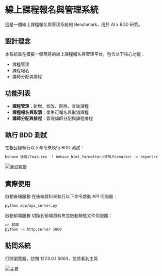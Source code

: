 # 線上課程報名與管理系統

這是一個線上課程報名與管理系統的 Benchmark，用於 AI x BDD 研究。

## 設計理念

本系統旨在模擬一個簡易的線上課程報名與管理平台，包含以下核心功能：

- 課程管理
- 課程報名
- 講師分配與排程

## 功能列表

- **課程管理**：新增、修改、刪除、查詢課程
- **課程報名與取消**：學生可報名與取消課程
- **講師分配與排程**：管理講師分配與課程排程

## 執行 BDD 測試

在根目錄執行以下命令來執行 BDD 測試：

```bash
behave 後端/features -f behave_html_formatter:HTMLFormatter -o report/report.html
```

![測試報告](./report/testreport.png)

## 實際使用
啟動後端服務
在後端資料夾執行以下命令啟動 API 伺服器：

```bash
python app/api_server.py
```

啟動前端服務
切換到前端資料夾並啟動靜態文件伺服器：

```bash
cd 前端
python -m http.server 5000
```

## 訪問系統
打開瀏覽器，訪問 127.0.0.1:5000，您將看到主頁 

![主頁](./前端/mainpage.png)
